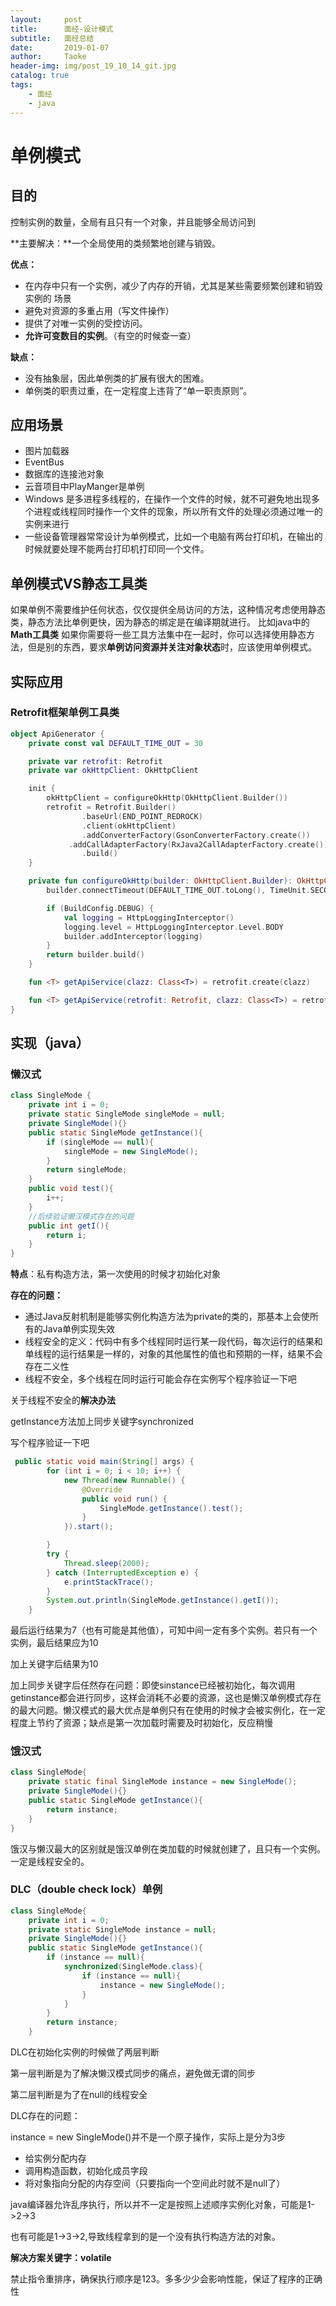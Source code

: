```yaml
---
layout:     post
title:      面经-设计模式
subtitle:   面经总结
date:       2019-01-07
author:     Taoke
header-img: img/post_19_10_14_git.jpg
catalog: true
tags:
    - 面经
    - java
---
```


# 单例模式

## 目的

控制实例的数量，全局有且只有一个对象，并且能够全局访问到

**主要解决：**一个全局使用的类频繁地创建与销毁。

**优点：**

- 在内存中只有一个实例，减少了内存的开销，尤其是某些需要频繁创建和销毁实例的     场景
- 避免对资源的多重占用（写文件操作）
- 提供了对唯一实例的受控访问。
- **允许可变数目的实例**。（有空的时候查一查）

**缺点：**

- 没有抽象层，因此单例类的扩展有很大的困难。 
- 单例类的职责过重，在一定程度上违背了“单一职责原则”。 

## 应用场景

- 图片加载器
- EventBus
- 数据库的连接池对象
- 云音项目中PlayManger是单例
- Windows 是多进程多线程的，在操作一个文件的时候，就不可避免地出现多个进程或线程同时操作一个文件的现象，所以所有文件的处理必须通过唯一的实例来进行
- 一些设备管理器常常设计为单例模式，比如一个电脑有两台打印机，在输出的时候就要处理不能两台打印机打印同一个文件。

## 单例模式VS静态工具类

如果单例不需要维护任何状态，仅仅提供全局访问的方法，这种情况考虑使用静态类，静态方法比单例更快，因为静态的绑定是在编译期就进行。 比如java中的**Math工具类**
如果你需要将一些工具方法集中在一起时，你可以选择使用静态方法，但是别的东西，要求**单例访问资源并关注对象状态**时，应该使用单例模式。

## 实际应用

### Retrofit框架单例工具类

```kotlin
object ApiGenerator {
    private const val DEFAULT_TIME_OUT = 30

    private var retrofit: Retrofit
    private var okHttpClient: OkHttpClient

    init {
        okHttpClient = configureOkHttp(OkHttpClient.Builder())
        retrofit = Retrofit.Builder()
                .baseUrl(END_POINT_REDROCK)
                .client(okHttpClient)
                .addConverterFactory(GsonConverterFactory.create())
             .addCallAdapterFactory(RxJava2CallAdapterFactory.create())
                .build()
    }

    private fun configureOkHttp(builder: OkHttpClient.Builder): OkHttpClient {
        builder.connectTimeout(DEFAULT_TIME_OUT.toLong(), TimeUnit.SECONDS)

        if (BuildConfig.DEBUG) {
            val logging = HttpLoggingInterceptor()
            logging.level = HttpLoggingInterceptor.Level.BODY
            builder.addInterceptor(logging)
        }
        return builder.build()
    }

    fun <T> getApiService(clazz: Class<T>) = retrofit.create(clazz)

    fun <T> getApiService(retrofit: Retrofit, clazz: Class<T>) = retrofit.create(clazz)
}
```

## 实现（java）

### 懒汉式

```java
class SingleMode {
    private int i = 0;
    private static SingleMode singleMode = null;
    private SingleMode(){}
    public static SingleMode getInstance(){
        if (singleMode == null){
            singleMode = new SingleMode();
        }
        return singleMode;
    }
    public void test(){
        i++;
    }
    //后续验证懒汉模式存在的问题
    public int getI(){
        return i;
    }
}
```

**特点**：私有构造方法，第一次使用的时候才初始化对象

**存在的问题：**

- 通过Java反射机制是能够实例化构造方法为private的类的，那基本上会使所有的Java单例实现失效
- 线程安全的定义：代码中有多个线程同时运行某一段代码，每次运行的结果和单线程的运行结果是一样的，对象的其他属性的值也和预期的一样，结果不会存在二义性
- 线程不安全，多个线程在同时运行可能会存在实例写个程序验证一下吧

关于线程不安全的**解决办法**

getInstance方法加上同步关键字synchronized

写个程序验证一下吧

```java
 public static void main(String[] args) {
        for (int i = 0; i < 10; i++) {
            new Thread(new Runnable() {
                @Override
                public void run() {
                    SingleMode.getInstance().test();
                }
            }).start();

        }
        try {
            Thread.sleep(2000);
        } catch (InterruptedException e) {
            e.printStackTrace();
        }
        System.out.println(SingleMode.getInstance().getI());
    }
```

最后运行结果为7（也有可能是其他值），可知中间一定有多个实例。若只有一个实例，最后结果应为10

加上关键字后结果为10

加上同步关键字后任然存在问题：即使sinstance已经被初始化，每次调用getinstance都会进行同步，这样会消耗不必要的资源，这也是懒汉单例模式存在的最大问题。懒汉模式的最大优点是单例只有在使用的时候才会被实例化，在一定程度上节约了资源；缺点是第一次加载时需要及时初始化，反应稍慢

### 饿汉式

```java
class SingleMode{
    private static final SingleMode instance = new SingleMode();
    private SingleMode(){}
    public static SingleMode getInstance(){
        return instance;
    }
}
```

饿汉与懒汉最大的区别就是饿汉单例在类加载的时候就创建了，且只有一个实例。一定是线程安全的。

### DLC（double check lock）单例

```java
class SingleMode{
    private int i = 0;
    private static SingleMode instance = null;
    private SingleMode(){}
    public static SingleMode getInstance(){
        if (instance == null){
            synchronized(SingleMode.class){
                if (instance == null){
                    instance = new SingleMode();
                }
            }
        }
        return instance;
    }
```

DLC在初始化实例的时候做了两层判断

第一层判断是为了解决懒汉模式同步的痛点，避免做无谓的同步

第二层判断是为了在null的线程安全

DLC存在的问题：

instance  =  new SingleMode()并不是一个原子操作，实际上是分为3步

- 给实例分配内存
- 调用构造函数，初始化成员字段
- 将对象指向分配的内存空间（只要指向一个空间此时就不是null了）

java编译器允许乱序执行，所以并不一定是按照上述顺序实例化对象，可能是1->2->3

也有可能是1->3->2,导致线程拿到的是一个没有执行构造方法的对象。

**解决方案关键字：volatile**

禁止指令重排序，确保执行顺序是123。多多少少会影响性能，保证了程序的正确性